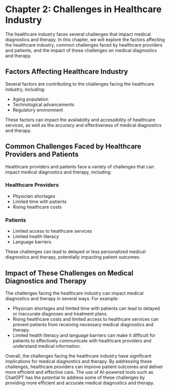 Chapter 2: Challenges in Healthcare Industry
============================================

The healthcare industry faces several challenges that impact medical diagnostics and therapy. In this chapter, we will explore the factors affecting the healthcare industry, common challenges faced by healthcare providers and patients, and the impact of these challenges on medical diagnostics and therapy.

Factors Affecting Healthcare Industry
-------------------------------------

Several factors are contributing to the challenges facing the healthcare industry, including:

* Aging population
* Technological advancements
* Regulatory environment

These factors can impact the availability and accessibility of healthcare services, as well as the accuracy and effectiveness of medical diagnostics and therapy.

Common Challenges Faced by Healthcare Providers and Patients
------------------------------------------------------------

Healthcare providers and patients face a variety of challenges that can impact medical diagnostics and therapy, including:

### Healthcare Providers

* Physician shortages
* Limited time with patients
* Rising healthcare costs

### Patients

* Limited access to healthcare services
* Limited health literacy
* Language barriers

These challenges can lead to delayed or less personalized medical diagnostics and therapy, potentially impacting patient outcomes.

Impact of These Challenges on Medical Diagnostics and Therapy
-------------------------------------------------------------

The challenges facing the healthcare industry can impact medical diagnostics and therapy in several ways. For example:

* Physician shortages and limited time with patients can lead to delayed or inaccurate diagnoses and treatment plans.
* Rising healthcare costs and limited access to healthcare services can prevent patients from receiving necessary medical diagnostics and therapy.
* Limited health literacy and language barriers can make it difficult for patients to effectively communicate with healthcare providers and understand medical information.

Overall, the challenges facing the healthcare industry have significant implications for medical diagnostics and therapy. By addressing these challenges, healthcare providers can improve patient outcomes and deliver more efficient and effective care. The use of AI-powered tools such as ChatGPT has the potential to address some of these challenges by providing more efficient and accurate medical diagnostics and therapy.


